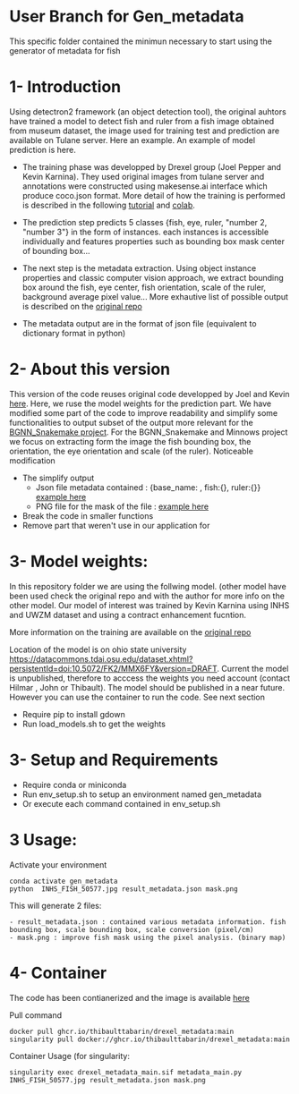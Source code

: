 # User Branch for Gen_metadata
This specific folder contained the minimun necessary to start using the generator of metadata for fish

# 1- Introduction

Using detectron2 framework (an object detection tool), the original auhtors have trained a model to detect fish and ruler from a fish image obtained from museum dataset, the image used for training test and prediction are available on Tulane server. Here an example. An example of model prediction is here. 


- The training phase was developped by Drexel group (Joel Pepper and Kevin Karnina). They used original images from tulane server and annotations were constructed using makesense.ai interface which produce coco.json format. More detail of how the training is performed is described in the following [tutorial](https://detectron2.readthedocs.io/en/latest/tutorials/getting_started.html) and [colab](https://colab.research.google.com/drive/16jcaJoc6bCFAQ96jDe2HwtXj7BMD_-m5).
    
- The prediction step predicts 5 classes {fish, eye, ruler, "number 2, "number 3"} in the form of instances. each instances is accessible individually and features properties such as bounding box mask center of bounding box... 
    
- The next step is the metadata extraction. Using object instance properties and classic computer vision approach, we extract bounding box around the fish, eye center, fish orientation, scale of the ruler, background average pixel value... More exhautive list of possible output is described on the [original repo](https://github.com/hdr-bgnn/drexel_metadata)

- The metadata output are in the format of json file (equivalent to dictionary format in python)

# 2- About this version

This version of the code reuses original code developped by Joel and Kevin [here](https://github.com/hdr-bgnn/drexel_metadata). Here, we ruse the model weights for the prediction part. We have modified some part of the code to improve readability and simplify some functionalities to output subset of the output more relevant for the [BGNN_Snakemake project](https://github.com/hdr-bgnn/BGNN_Snakemake). For the BGNN_Snakemake and Minnows project we focus on extracting form the image the fish bounding box, the orientation, the eye orientation and scale (of the ruler). Noticeable modification
+ The simplify output
    - Json file metadata contained : {base_name: , fish:{}, ruler:{}} [example here]()
    - PNG file for the mask of the file : [example here]()
+ Break the code in smaller functions
+ Remove part that weren't use in our application for 


# 3- Model weights: 

In this repository folder we are using the follwing model. (other model have been used check the original repo and with the author for more info on the other model.  Our model of interest was trained by Kevin Karnina using INHS and UWZM dataset and using a contract enhancement fucntion.

More information on the training are available on the [original repo](https://github.com/hdr-bgnn/drexel_metadata)

Location of the model is on ohio state university https://datacommons.tdai.osu.edu/dataset.xhtml?persistentId=doi:10.5072/FK2/MMX6FY&version=DRAFT. Current the model is unpublished, therefore to acccess the weights you need account (contact Hilmar , John or Thibault). The model should be published in a near future. However you can use the container to run the code. See next section
   - Require pip to install gdown
   - Run load_models.sh to get the weights
   
# 3- Setup and Requirements

   - Require conda or miniconda
   - Run env_setup.sh to setup an environment named gen_metadata
   - Or execute each command contained in env_setup.sh
   

   
# 3 Usage: 

Activate your environment  
```
conda activate gen_metadata
python  INHS_FISH_50577.jpg result_metadata.json mask.png
```

This will generate 2 files:

    - result_metadata.json : contained various metadata information. fish bounding box, scale bounding box, scale conversion (pixel/cm)
    - mask.png : improve fish mask using the pixel analysis. (binary map)
 
# 4- Container

The code has been contianerized and the image is available [here](https://github.com/thibaulttabarin/drexel_metadata/pkgs/container/drexel_metadata)

Pull command
```
docker pull ghcr.io/thibaulttabarin/drexel_metadata:main
singularity pull docker://ghcr.io/thibaulttabarin/drexel_metadata:main
```

Container Usage (for singularity:
```
singularity exec drexel_metadata_main.sif metadata_main.py INHS_FISH_50577.jpg result_metadata.json mask.png
``` 
 


